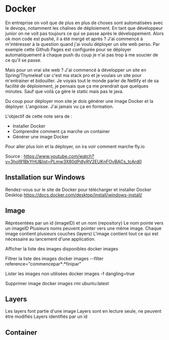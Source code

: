 # Docker


En entreprise on voit que de plus en plus de choses sont automatisées avec le devops, notamment les chaînes de déploiement. En tant que développeur junior on ne voit pas toujours ce qui se passe après le développement. Alors ok mon code est pushé, il a été mergé et après ? J'ai commencé à m'intéresser à la question quand j'ai voulu déployer un site web perso. Par exemple cette Github Pages est configurée pour se déployer automatiquement à chaque push du coup je n'ai pas trop à me soucier de ce qu'il se passe. 

Mais pour un vrai site web ? J'ai commencé à développer un site en Spring/Thymeleaf car c'est ma stack pro et je voulais un site pour m'entrainer et bidouiller. Je voyais tout le monde parler de Netlify et de sa facilité de déploiement, je pensais que ça me prendrait que quelques minutes. Sauf que voilà ça gère le static mais pas le java.

Du coup pour déployer mon site je dois générer une image Docker et la déployer. L'angoisse. J'ai jamais vu ça en formation.

L'objectif de cette note sera de :
* Installer Docker
* Comprendre comment ça marche un container
* Générer une image Docker

Pour aller plus loin et la déployer, on ira voir comment marche fly.io

Source : https://www.youtube.com/watch?v=3hol91BkYHU&list=PLmw3X80dPdlyRV2EUKnFOvBACs_tcArd0

## Installation sur Windows

Rendez-vous sur le site de Docker pour télécharger et installer Docker Desktop
https://docs.docker.com/desktop/install/windows-install/



## Image

Réprésentées par un id (imageID) et un nom (repository)
Le nom pointe vers un imageID
Plusieurs noms peuvent pointer vers une même image.
Chaque image contient plusieurs couches (layers)
L'image contient tout ce qui est nécessaire au lancement d'une application.

Afficher la liste des images disponibles
docker images

Filtrer la liste des images
docker images --filter reference="commencepar*:*finipar"

Lister les images non utilisées
docker images -f dangling=true

Supprimer image
docker images rmi ubuntu:latest

## Layers

Les layers font partie d'une image
Layers sont en lecture seule, ne peuvent être modifiés
Layers identifiés par un id



## Container

